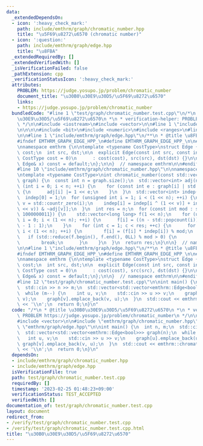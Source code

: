 ```yaml
---
data:
  _extendedDependsOn:
  - icon: ':heavy_check_mark:'
    path: include/emthrm/graph/chromatic_number.hpp
    title: "\u5F69\u8272\u6570 (chromatic number)"
  - icon: ':question:'
    path: include/emthrm/graph/edge.hpp
    title: "\u8FBA"
  _extendedRequiredBy: []
  _extendedVerifiedWith: []
  _isVerificationFailed: false
  _pathExtension: cpp
  _verificationStatusIcon: ':heavy_check_mark:'
  attributes:
    PROBLEM: https://judge.yosupo.jp/problem/chromatic_number
    document_title: "\u30B0\u30E9\u30D5/\u5F69\u8272\u6570"
    links:
    - https://judge.yosupo.jp/problem/chromatic_number
  bundledCode: "#line 1 \"test/graph/chromatic_number.test.cpp\"\n/*\n * @title \u30B0\
    \u30E9\u30D5/\u5F69\u8272\u6570\n *\n * verification-helper: PROBLEM https://judge.yosupo.jp/problem/chromatic_number\n\
    \ */\n\n#include <iostream>\n#include <vector>\n\n#line 1 \"include/emthrm/graph/chromatic_number.hpp\"\
    \n\n\n\n#include <bit>\n#include <numeric>\n#include <ranges>\n#line 8 \"include/emthrm/graph/chromatic_number.hpp\"\
    \n\n#line 1 \"include/emthrm/graph/edge.hpp\"\n/**\n * @title \u8FBA\n */\n\n\
    #ifndef EMTHRM_GRAPH_EDGE_HPP_\n#define EMTHRM_GRAPH_EDGE_HPP_\n\n#include <compare>\n\
    \nnamespace emthrm {\n\ntemplate <typename CostType>\nstruct Edge {\n  CostType\
    \ cost;\n  int src, dst;\n\n  explicit Edge(const int src, const int dst, const\
    \ CostType cost = 0)\n      : cost(cost), src(src), dst(dst) {}\n\n  auto operator<=>(const\
    \ Edge& x) const = default;\n};\n\n}  // namespace emthrm\n\n#endif  // EMTHRM_GRAPH_EDGE_HPP_\n\
    #line 10 \"include/emthrm/graph/chromatic_number.hpp\"\n\nnamespace emthrm {\n\
    \ntemplate <typename CostType>\nint chromatic_number(const std::vector<std::vector<Edge<CostType>>>&\
    \ graph) {\n  const int n = graph.size();\n  std::vector<int> adj(n, 0);\n  for\
    \ (int i = 0; i < n; ++i) {\n    for (const int e : graph[i] | std::views::transform(&Edge<CostType>::dst))\
    \ {\n      adj[i] |= 1 << e;\n    }\n  }\n  std::vector<int> indep(1 << n);\n\
    \  indep[0] = 1;\n  for (unsigned int i = 1; i < (1 << n); ++i) {\n    const int\
    \ v = std::countr_zero(i);\n    indep[i] = indep[i ^ (1 << v)] + indep[(i ^ (1\
    \ << v)) & ~adj[v]];\n  }\n  int res = n;\n  for (const int mod : std::vector<int>{1000000007,\
    \ 1000000011}) {\n    std::vector<long long> f(1 << n);\n    for (unsigned int\
    \ i = 0; i < (1 << n); ++i) {\n      f[i] = ((n - std::popcount(i)) & 1 ? mod\
    \ - 1 : 1);\n    }\n    for (int c = 1; c < res; ++c) {\n      for (int i = 0;\
    \ i < (1 << n); ++i) {\n        f[i] = (f[i] * indep[i]) % mod;\n      }\n   \
    \   if (std::reduce(f.begin(), f.end(), 0LL) % mod > 0) {\n        res = c;\n\
    \        break;\n      }\n    }\n  }\n  return res;\n}\n\n}  // namespace emthrm\n\
    \n\n#line 1 \"include/emthrm/graph/edge.hpp\"\n/**\n * @title \u8FBA\n */\n\n\
    #ifndef EMTHRM_GRAPH_EDGE_HPP_\n#define EMTHRM_GRAPH_EDGE_HPP_\n\n#include <compare>\n\
    \nnamespace emthrm {\n\ntemplate <typename CostType>\nstruct Edge {\n  CostType\
    \ cost;\n  int src, dst;\n\n  explicit Edge(const int src, const int dst, const\
    \ CostType cost = 0)\n      : cost(cost), src(src), dst(dst) {}\n\n  auto operator<=>(const\
    \ Edge& x) const = default;\n};\n\n}  // namespace emthrm\n\n#endif  // EMTHRM_GRAPH_EDGE_HPP_\n\
    #line 12 \"test/graph/chromatic_number.test.cpp\"\n\nint main() {\n  int n, m;\n\
    \  std::cin >> n >> m;\n  std::vector<std::vector<emthrm::Edge<bool>>> graph(n);\n\
    \  while (m--) {\n    int u, v;\n    std::cin >> u >> v;\n    graph[u].emplace_back(u,\
    \ v);\n    graph[v].emplace_back(v, u);\n  }\n  std::cout << emthrm::chromatic_number(graph)\
    \ << '\\n';\n  return 0;\n}\n"
  code: "/*\n * @title \u30B0\u30E9\u30D5/\u5F69\u8272\u6570\n *\n * verification-helper:\
    \ PROBLEM https://judge.yosupo.jp/problem/chromatic_number\n */\n\n#include <iostream>\n\
    #include <vector>\n\n#include \"emthrm/graph/chromatic_number.hpp\"\n#include\
    \ \"emthrm/graph/edge.hpp\"\n\nint main() {\n  int n, m;\n  std::cin >> n >> m;\n\
    \  std::vector<std::vector<emthrm::Edge<bool>>> graph(n);\n  while (m--) {\n \
    \   int u, v;\n    std::cin >> u >> v;\n    graph[u].emplace_back(u, v);\n   \
    \ graph[v].emplace_back(v, u);\n  }\n  std::cout << emthrm::chromatic_number(graph)\
    \ << '\\n';\n  return 0;\n}\n"
  dependsOn:
  - include/emthrm/graph/chromatic_number.hpp
  - include/emthrm/graph/edge.hpp
  isVerificationFile: true
  path: test/graph/chromatic_number.test.cpp
  requiredBy: []
  timestamp: '2023-02-25 01:48:23+09:00'
  verificationStatus: TEST_ACCEPTED
  verifiedWith: []
documentation_of: test/graph/chromatic_number.test.cpp
layout: document
redirect_from:
- /verify/test/graph/chromatic_number.test.cpp
- /verify/test/graph/chromatic_number.test.cpp.html
title: "\u30B0\u30E9\u30D5/\u5F69\u8272\u6570"
---
```

